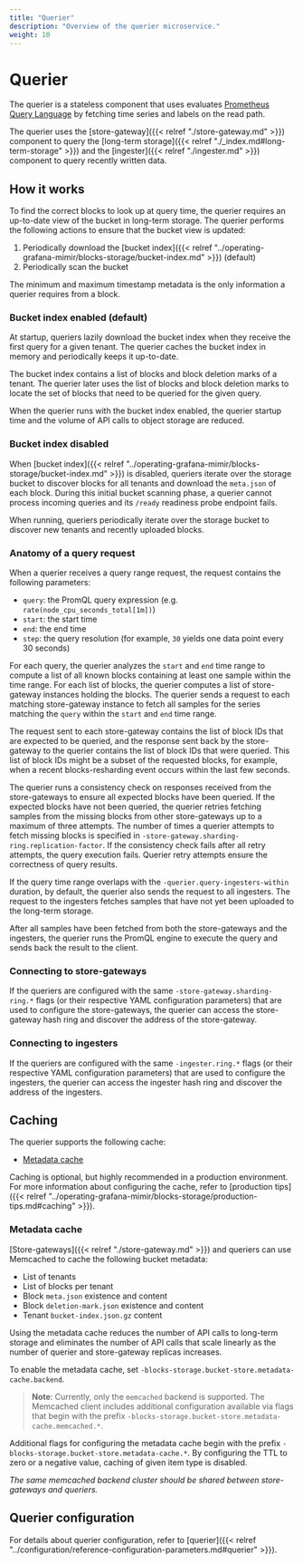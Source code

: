 ```yaml
---
title: "Querier"
description: "Overview of the querier microservice."
weight: 10
---
```


# Querier

The querier is a stateless component that uses evaluates [Prometheus Query Language](https://prometheus.io/docs/prometheus/latest/querying/basics/) by fetching time series and labels on the read path.

The querier uses the [store-gateway]({{< relref "./store-gateway.md" >}}) component to query the [long-term storage]({{< relref "./_index.md#long-term-storage" >}}) and the [ingester]({{< relref "./ingester.md" >}}) component to query recently written data.

## How it works

To find the correct blocks to look up at query time, the querier requires an up-to-date view of the bucket in long-term storage. The querier performs the following actions to ensure that the bucket view is updated:

1. Periodically download the [bucket index]({{< relref "../operating-grafana-mimir/blocks-storage/bucket-index.md" >}}) (default)
2. Periodically scan the bucket

The minimum and maximum timestamp metadata is the only information a querier requires from a block.

### Bucket index enabled (default)

At startup, queriers lazily download the bucket index when they receive the first query for a given tenant. The querier caches the bucket index in memory and periodically keeps it up-to-date.

The bucket index contains a list of blocks and block deletion marks of a tenant. The querier later uses the list of blocks and block deletion marks to locate the set of blocks that need to be queried for the given query.

When the querier runs with the bucket index enabled, the querier startup time and the volume of API calls to object storage are reduced.

### Bucket index disabled

When [bucket index]({{< relref "../operating-grafana-mimir/blocks-storage/bucket-index.md" >}}) is disabled, queriers iterate over the storage bucket to discover blocks for all tenants and download the `meta.json` of each block. During this initial bucket scanning phase, a querier cannot process incoming queries and its `/ready` readiness probe endpoint fails.

When running, queriers periodically iterate over the storage bucket to discover new tenants and recently uploaded blocks.

### Anatomy of a query request

When a querier receives a query range request, the request contains the following parameters:

- `query`: the PromQL query expression (e.g. `rate(node_cpu_seconds_total[1m])`)
- `start`: the start time
- `end`: the end time
- `step`: the query resolution (for example, `30` yields one data point every 30 seconds)

For each query, the querier analyzes the `start` and `end` time range to compute a list of all known blocks containing at least one sample within the time range.
For each list of blocks, the querier computes a list of store-gateway instances holding the blocks. The querier sends a request to each matching store-gateway instance to fetch all samples for the series matching the `query` within the `start` and `end` time range.

The request sent to each store-gateway contains the list of block IDs that are expected to be queried, and the response sent back by the store-gateway to the querier contains the list of block IDs that were queried.
This list of block IDs might be a subset of the requested blocks, for example, when a recent blocks-resharding event occurs within the last few seconds.

The querier runs a consistency check on responses received from the store-gateways to ensure all expected blocks have been queried.
If the expected blocks have not been queried, the querier retries fetching samples from the missing blocks from other store-gateways up to a maximum of three attempts.
The number of times a querier attempts to fetch missing blocks is specified in `-store-gateway.sharding-ring.replication-factor`.
If the consistency check fails after all retry attempts, the query execution fails. Querier retry attempts ensure the correctness of query results.

If the query time range overlaps with the `-querier.query-ingesters-within` duration, by default, the querier also sends the request to all ingesters. The request to the ingesters fetches samples that have not yet been uploaded to the long-term storage.

After all samples have been fetched from both the store-gateways and the ingesters, the querier runs the PromQL engine to execute the query and sends back the result to the client.

### Connecting to store-gateways

If the queriers are configured with the same `-store-gateway.sharding-ring.*` flags (or their respective YAML configuration parameters) that are used to configure the store-gateways, the querier can access the store-gateway hash ring and discover the address of the store-gateway.

### Connecting to ingesters

If the queriers are configured with the same `-ingester.ring.*` flags (or their respective YAML configuration parameters) that are used to configure the ingesters, the querier can access the ingester hash ring and discover the address of the ingesters.

## Caching

The querier supports the following cache:

- [Metadata cache](#metadata-cache)

Caching is optional, but highly recommended in a production environment. For more information about configuring the cache, refer to [production tips]({{< relref "../operating-grafana-mimir/blocks-storage/production-tips.md#caching" >}}).

### Metadata cache

[Store-gateways]({{< relref "./store-gateway.md" >}}) and queriers can use Memcached to cache the following bucket metadata:

- List of tenants
- List of blocks per tenant
- Block `meta.json` existence and content
- Block `deletion-mark.json` existence and content
- Tenant `bucket-index.json.gz` content

Using the metadata cache reduces the number of API calls to long-term storage and eliminates the number of API calls that scale linearly as the number of querier and store-gateway replicas increases.

To enable the metadata cache, set `-blocks-storage.bucket-store.metadata-cache.backend`.

> **Note**: Currently, only the `memcached` backend is supported. The Memcached client includes additional configuration available via flags that begin with the prefix `-blocks-storage.bucket-store.metadata-cache.memcached.*`.

Additional flags for configuring the metadata cache begin with the prefix `-blocks-storage.bucket-store.metadata-cache.*`. By configuring the TTL to zero or a negative value, caching of given item type is disabled.

_The same memcached backend cluster should be shared between store-gateways and queriers._

## Querier configuration

For details about querier configuration, refer to [querier]({{< relref "../configuration/reference-configuration-parameters.md#querier" >}}).
